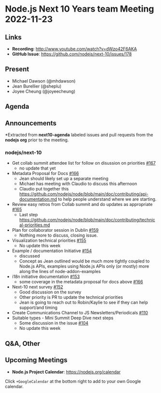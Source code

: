 # Node.js  Next 10 Years team Meeting 2022-11-23

## Links

* **Recording**:  <http://www.youtube.com/watch?v=dWzo42F6AKA>
* **GitHub Issue**: <https://github.com/nodejs/next-10/issues/178> 

## Present

* Michael Dawson (@mhdawson)
* Jean Burellier (@sheplu)
* Joyee Cheung (@joyeecheung)

## Agenda

## Announcements

*Extracted from **next10-agenda** labeled issues and pull requests from the **nodejs org** prior to the meeting.

### nodejs/next-10

* Get collab summit attendee list for follow on disussion on priorities [#167](https://github.com/nodejs/next-10/issues/167)
  * no update that yet
* Metadata Proposal for Docs [#166](https://github.com/nodejs/next-10/issues/166)
  * Jean should likely set up a separate meeting
  * Michael has meeting with Claudio to discuss this afternoon
  * Claudio put together this <https://github.com/nodejs/node/blob/main/doc/contributing/api-documentation.md> to help people understand where we are starting.
* Review easy retros from Collab summit and do updates as appropriate [#165](https://github.com/nodejs/next-10/issues/165)
  * Last step <https://github.com/nodejs/node/blob/main/doc/contributing/technical-priorities.md>
* Plan for collaborator session in Dublin [#159](https://github.com/nodejs/next-10/issues/159)
  * Nothing more to discuss, closing issue.
* Visualization technical priorities [#155](https://github.com/nodejs/next-10/issues/155)
  * No update this week
* Example / documentation Initiative [#154](https://github.com/nodejs/next-10/issues/154)
  * discussed
  * Concept as Jean outlined would be much more tightly coupled to Node.js APIs, examples
using Node.js APIs only (or mostly) more along the lines of node-addon-examples
* i18n initiative documentation [#153](https://github.com/nodejs/next-10/issues/153)
  * some coverage in the metadata proposal for docs above [#166](https://github.com/nodejs/next-10/issues/166)
* Next-10 next survey [#152](https://github.com/nodejs/next-10/issues/152)
  * Good discussion on the survey
  * Other priority is PR to update the technical priorities
  * Jean is going to reach out to Robin/Kaylie to see if they can help support/and timing
* Create Communications Channel to JS Newsletters/Periodicals [#110](https://github.com/nodejs/next-10/issues/110)
* Suitable types - Mini Summit Deep Dive next steps
  * Some discussion in the issue
[#104](https://github.com/nodejs/next-10/issues/104)
  * No update this week

## Q&A, Other

## Upcoming Meetings

* **Node.js Project Calendar**: <https://nodejs.org/calendar>

Click `+GoogleCalendar` at the bottom right to add to your own Google calendar.
